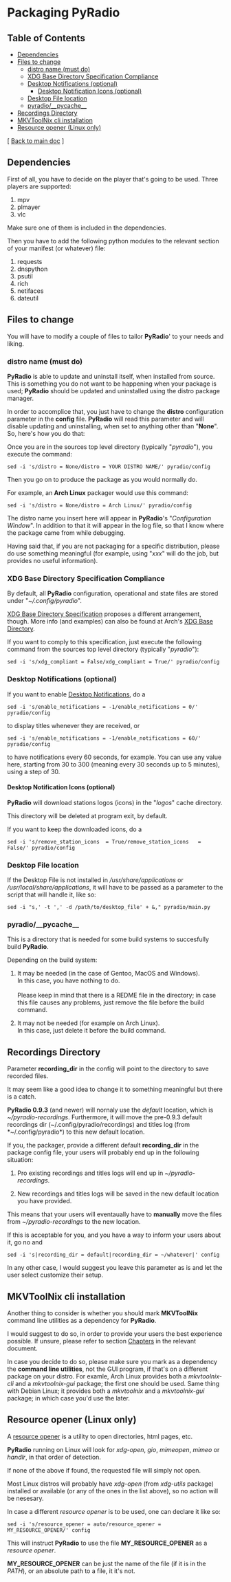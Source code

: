 # Packaging PyRadio

## Table of Contents
<!-- vim-markdown-toc Marked -->

* [Dependencies](#dependencies)
* [Files to change](#files-to-change)
    * [distro name (must do)](#distro-name-(must-do))
    * [XDG Base Directory Specification Compliance](#xdg-base-directory-specification-compliance)
    * [Desktop Notifications (optional)](#desktop-notifications-(optional))
        * [Desktop Notification Icons (optional)](#desktop-notification-icons-(optional))
    * [Desktop File location](#desktop-file-location)
    * [pyradio/\_\_pycache\_\_](#pyradio/\_\_pycache\_\_)
* [Recordings Directory](#recordings-directory)
* [MKVToolNix cli installation](#mkvtoolnix-cli-installation)
* [Resource opener (Linux only)](#resource-opener-(linux-only))

<!-- vim-markdown-toc -->

[ [Back to main doc](index.md#packaging-pyradio)  ]

## Dependencies

First of all, you have to decide on the player that's going to be used. Three players are supported:

1. mpv
2. plmayer
3. vlc

Make sure one of them is included in the dependencies.

Then you have to add the following python modules to the relevant section of your manifest (or whatever) file:

1. requests
2. dnspython
3. psutil
5. rich
5. netifaces
6. dateutil

## Files to change

You will have to modify a couple of files to tailor **PyRadio**' to your needs and liking.

### distro name (must do)

**PyRadio** is able to update and uninstall itself, when installed from source. This is something you do not want to be happening when your package is used; **PyRadio** should be updated and uninstalled using the distro package manager.

In order to accomplice that, you just have to change the **distro** configuration parameter in the **config** file. **PyRadio** will read this parameter and will disable updating and uninstalling, when set to anything other than "**None**". So, here's how you do that:

Once you are in the sources top level directory (typically "*pyradio*"), you execute the command:

```
sed -i 's/distro = None/distro = YOUR DISTRO NAME/' pyradio/config
```

Then you go on to produce the package as you would normally do.

For example, an **Arch Linux** packager would use this command:

```
sed -i 's/distro = None/distro = Arch Linux/' pyradio/config
```

The distro name you insert here will appear in **PyRadio**'s "*Configuration Window*". In addition to that it will appear in the log file, so that I know where the package came from while debugging.

Having said that, if you are not packaging for a specific distribution, please do use something meaningful (for example, using "*xxx*" will do the job, but provides no useful information).

### XDG Base Directory Specification Compliance

By default, all **PyRadio** configuration, operational and state files are stored under "*~/.config/pyradio*".

[XDG Base Directory Specification](https://specifications.freedesktop.org/basedir-spec/basedir-spec-latest.html) proposes a different arrangement, though. More info (and examples) can also be found at Arch's [XDG Base Directory](https://wiki.archlinux.org/title/XDG_Base_Directory).

If you want to comply to this specification, just execute the following command from the sources top level directory (typically "*pyradio*"):

```
sed -i 's/xdg_compliant = False/xdg_compliant = True/' pyradio/config
```

### Desktop Notifications (optional)

If you want to enable [Desktop Notifications](index.md#desktop-notifications), do a

```
sed -i 's/enable_notifications = -1/enable_notifications = 0/' pyradio/config
```

to display titles whenever they are received, or

```
sed -i 's/enable_notifications = -1/enable_notifications = 60/' pyradio/config
```
to have notifications every 60 seconds, for example. You can use any value here, starting from 30 to 300 (meaning every 30 seconds up to 5 minutes), using a step of 30.

#### Desktop Notification Icons (optional)

**PyRadio** will download stations logos (icons) in the "*logos*" cache directory.

This directory will be deleted at program exit, by default.

If you want to keep the downloaded icons, do a

```
sed -i 's/remove_station_icons  = True/remove_station_icons   = False/' pyradio/config
```

### Desktop File location

If the Desktop File is not installed in */usr/share/applications* or */usr/local/share/applications*, it will have to be passed as a parameter to the script that will handle it, like so:

```
sed -i "s,' -t ',' -d /path/to/desktop_file' + &," pyradio/main.py
```

### pyradio/\_\_pycache\_\_

This is a directory that is needed for some build systems to succesfully build **PyRadio**.

Depending on the build system:

1. It may be needed (in the case of Gentoo, MacOS and Windows). \
In this case, you have nothing to do. \
\
Please keep in mind that there is a REDME file in the directory; in case this file causes any problems, just remove the file before the build command.

2. It may not be needed (for example on Arch Linux). \
In this case, just delete it before the build command.

## Recordings Directory

Parameter **recording_dir** in the config will point to the directory to save recorded files.

It may seem like a good idea to change it to something meaningful but there is a catch.

**PyRadio 0.9.3** (and newer) will nornaly use the *default* location, which is *~/pyradio-recordings*. Furthermore, it will move the pre-0.9.3 default recordings dir (~/.config/pyradio/recordings) and titles log (from *~/.config/pyradio*) to this new default location.

If you, the packager, provide a different default **recording_dir** in the package config file, your users will probably end up in the following situation:

1. Pro existing recordings and titles logs will end up in *~/pyradio-recordings*.

2. New recordings and titles logs will be saved in the new default location you have provided.

This means that your users will eventaually have to **manually** move the files from *~/pyradio-recordings* to the new location.

If this is acceptable for you, and you have a way to inform your users about it, go no and

```
sed -i 's|recording_dir = default|recording_dir = ~/whatever|' config
```

In any other case, I would suggest you leave this parameter as is and let the user select customize their setup.

## MKVToolNix cli installation

Another thing to consider is whether you should mark **MKVToolNix** command line utilities as a dependency for **PyRadio**.

I would suggest to do so, in order to provide your users the best experience possible. If unsure, please refer to section [Chapters](recording.md#chapters) in the relevant document.

In case you decide to do so, please make sure you mark as a dependency the **command line utilities**, not the GUI program, if that's on a different package on your distro. For examle, Arch Linux provides both a *mkvtoolnix-cli* and a *mkvtoolnix-gui* package; the first one should be used. Same thing with Debian Linux; it provides both a *mkvtoolnix* and a *mkvtoolnix-gui* package; in which case you'd use the later.

## Resource opener (Linux only)

A [resource opener](https://wiki.archlinux.org/title/default_applications#Resource_openers) is a utility to open directories, html pages, etc.

**PyRadio** running on Linux will look for *xdg-open*, *gio*, *mimeopen*, *mimeo* or *handlr*, in that order of detection.

If none of the above if found, the requested file will simply not open.

Most Linux distros will probably have *xdg-open* (from *xdg-utils* package) installed or available (or any of the ones in the list above), so no action will be nesesary.

In case a different *resource opener* is to be used, one can declare it like so:

```
sed -i 's/resource_opener = auto/resource_opener = MY_RESOURCE_OPENER/' config
```

This will instruct **PyRadio** to use the file **MY_RESOURCE_OPENER** as a *resource opener*.

**MY_RESOURCE_OPENER** can be just the name of the file (if it is in the *PATH*), or an absolute path to a file, it it's not.

